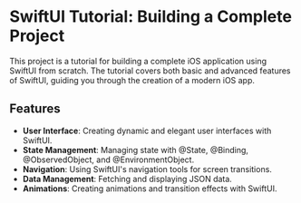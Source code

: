 # SwiftUI Tutorial: Building a Complete Project

This project is a tutorial for building a complete iOS application using SwiftUI from scratch. The tutorial covers both basic and advanced features of SwiftUI, guiding you through the creation of a modern iOS app.

## Features

- **User Interface**: Creating dynamic and elegant user interfaces with SwiftUI.
- **State Management**: Managing state with @State, @Binding, @ObservedObject, and @EnvironmentObject.
- **Navigation**: Using SwiftUI's navigation tools for screen transitions.
- **Data Management**: Fetching and displaying JSON data.
- **Animations**: Creating animations and transition effects with SwiftUI.
